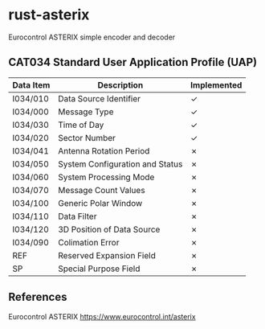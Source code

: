 # rust-asterix
Eurocontrol ASTERIX simple encoder and decoder

## CAT034 Standard User Application Profile (UAP)

|Data Item   |Description                            |Implemented |
|------------|---------------------------------------|------------|
|I034/010    |Data Source Identifier                 |&check;     | 
|I034/000    |Message Type                           |&check;     |
|I034/030    |Time of Day                            |&check;     |
|I034/020    |Sector Number                          |&check;     |
|I034/041    |Antenna Rotation Period                |&cross;     |
|I034/050    |System Configuration and Status        |&cross;     |
|I034/060    |System Processing Mode                 |&cross;     |
|I034/070    |Message Count Values                   |&cross;     |
|I034/100    |Generic Polar Window                   |&cross;     |
|I034/110    |Data Filter                            |&cross;     |
|I034/120    |3D Position of Data Source             |&cross;     |
|I034/090    |Colimation Error                       |&cross;     |
|REF         |Reserved Expansion Field               |&cross;     |
|SP          |Special Purpose Field                  |&cross;     |

## References
Eurocontrol ASTERIX https://www.eurocontrol.int/asterix